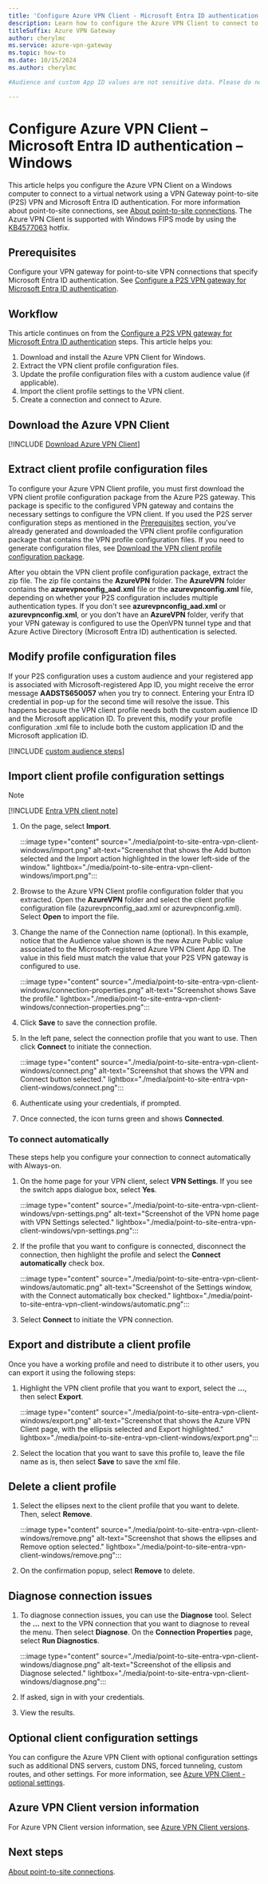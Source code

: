 ```yaml
---
title: 'Configure Azure VPN Client - Microsoft Entra ID authentication - Microsoft-registered App ID - Windows'
description: Learn how to configure the Azure VPN Client to connect to a virtual network using VPN Gateway point-to-site VPN, OpenVPN protocol connections, and Microsoft Entra ID authentication from a Windows computer. This article applies to P2S gateways configured with the Microsoft-registered App ID.
titleSuffix: Azure VPN Gateway
author: cherylmc
ms.service: azure-vpn-gateway
ms.topic: how-to
ms.date: 10/15/2024
ms.author: cherylmc

#Audience and custom App ID values are not sensitive data. Please do not remove. They are required for the configuration.

---
```


# Configure Azure VPN Client – Microsoft Entra ID authentication – Windows

This article helps you configure the Azure VPN Client on a Windows computer to connect to a virtual network using a VPN Gateway point-to-site (P2S) VPN and Microsoft Entra ID authentication. For more information about point-to-site connections, see [About point-to-site connections](point-to-site-about.md). The Azure VPN Client is supported with Windows FIPS mode by using the [KB4577063](https://support.microsoft.com/help/4577063/windows-10-update-kb4577063) hotfix.

## Prerequisites

Configure your VPN gateway for point-to-site VPN connections that specify Microsoft Entra ID authentication. See [Configure a P2S VPN gateway for Microsoft Entra ID authentication](point-to-site-entra-gateway.md).

## Workflow

This article continues on from the [Configure a P2S VPN gateway for Microsoft Entra ID authentication](point-to-site-entra-gateway.md) steps. This article helps you:

1. Download and install the Azure VPN Client for Windows.
1. Extract the VPN client profile configuration files.
1. Update the profile configuration files with a custom audience value (if applicable).
1. Import the client profile settings to the VPN client.
1. Create a connection and connect to Azure.

## <a name="download"></a>Download the Azure VPN Client

[!INCLUDE [Download Azure VPN Client](../../includes/vpn-gateway-download-vpn-client.md)]

## <a name="generate"></a>Extract client profile configuration files

To configure your Azure VPN Client profile, you must first download the VPN client profile configuration package from the Azure P2S gateway. This package is specific to the configured VPN gateway and contains the necessary settings to configure the VPN client. If you used the P2S server configuration steps as mentioned in the [Prerequisites](#prerequisites) section, you've already generated and downloaded the VPN client profile configuration package that contains the VPN profile configuration files. If you need to generate configuration files, see [Download the VPN client profile configuration package](point-to-site-entra-gateway.md#download).

After you obtain the VPN client profile configuration package, extract the zip file. The zip file contains the **AzureVPN** folder. The **AzureVPN** folder contains the **azurevpnconfig_aad.xml** file or the **azurevpnconfig.xml** file, depending on whether your P2S configuration includes multiple authentication types. If you don't see **azurevpnconfig_aad.xml** or **azurevpnconfig.xml**, or you don't have an **AzureVPN** folder, verify that your VPN gateway is configured to use the OpenVPN tunnel type and that Azure Active Directory (Microsoft Entra ID) authentication is selected.

## <a name="modify"></a>Modify profile configuration files

If your P2S configuration uses a custom audience and your registered app is associated with Microsoft-registered App ID, you might receive the error message **AADSTS650057** when you try to connect. Entering your Entra ID credential in pop-up for the second time will resolve the issue. This happens because the VPN client profile needs both the custom audience ID and the Microsoft application ID. To prevent this, modify your profile configuration .xml file to include both the custom application ID and the Microsoft application ID.

[!INCLUDE [custom audience steps](../../includes/vpn-gateway-entra-vpn-client-custom.md)]

## <a name="import"></a>Import client profile configuration settings

> [!NOTE]
> [!INCLUDE [Entra VPN client note](../../includes/vpn-gateway-entra-vpn-client-note.md)]

1. On the page, select **Import**.

   :::image type="content" source="./media/point-to-site-entra-vpn-client-windows/import.png" alt-text="Screenshot that shows the Add button selected and the Import action highlighted in the lower left-side of the window." lightbox="./media/point-to-site-entra-vpn-client-windows/import.png":::

1. Browse to the Azure VPN Client profile configuration folder that you extracted. Open the **AzureVPN** folder and select the client profile configuration file (azurevpnconfig_aad.xml or azurevpnconfig.xml). Select **Open** to import the file.

1. Change the name of the Connection name (optional). In this example, notice that the Audience value shown is the new Azure Public value associated to the Microsoft-registered Azure VPN Client App ID. The value in this field must match the value that your P2S VPN gateway is configured to use.

   :::image type="content" source="./media/point-to-site-entra-vpn-client-windows/connection-properties.png" alt-text="Screenshot shows Save the profile." lightbox="./media/point-to-site-entra-vpn-client-windows/connection-properties.png":::

1. Click **Save** to save the connection profile.

1. In the left pane, select the connection profile that you want to use. Then click **Connect** to initiate the connection.

   :::image type="content" source="./media/point-to-site-entra-vpn-client-windows/connect.png" alt-text="Screenshot that shows the VPN and Connect button selected." lightbox="./media/point-to-site-entra-vpn-client-windows/connect.png":::

1. Authenticate using your credentials, if prompted.

1. Once connected, the icon turns green and shows  **Connected**.

### <a name="autoconnect"></a>To connect automatically

These steps help you configure your connection to connect automatically with Always-on.

1. On the home page for your VPN client, select **VPN Settings**. If you see the switch apps dialogue box, select **Yes**.

   :::image type="content" source="./media/point-to-site-entra-vpn-client-windows/vpn-settings.png" alt-text="Screenshot of the VPN home page with VPN Settings selected." lightbox="./media/point-to-site-entra-vpn-client-windows/vpn-settings.png":::

1. If the profile that you want to configure is connected, disconnect the connection, then highlight the profile and select the **Connect automatically** check box.

   :::image type="content" source="./media/point-to-site-entra-vpn-client-windows/automatic.png" alt-text="Screenshot of the Settings window, with the Connect automatically box checked." lightbox="./media/point-to-site-entra-vpn-client-windows/automatic.png":::

1. Select **Connect** to initiate the VPN connection.

## <a name="export"></a>Export and distribute a client profile

Once you have a working profile and need to distribute it to other users, you can export it using the following steps:

1. Highlight the VPN client profile that you want to export, select the **...**, then select **Export**.

   :::image type="content" source="./media/point-to-site-entra-vpn-client-windows/export.png" alt-text="Screenshot that shows the Azure VPN Client page, with the ellipsis selected and Export highlighted." lightbox="./media/point-to-site-entra-vpn-client-windows/export.png":::

1. Select the location that you want to save this profile to, leave the file name as is, then select **Save** to save the xml file.

## <a name="delete"></a>Delete a client profile

1. Select the ellipses next to the client profile that you want to delete. Then, select **Remove**.

   :::image type="content" source="./media/point-to-site-entra-vpn-client-windows/remove.png" alt-text="Screenshot that shows the ellipses and Remove option selected." lightbox="./media/point-to-site-entra-vpn-client-windows/remove.png":::

1. On the confirmation popup, select **Remove** to delete.

## <a name="diagnose"></a>Diagnose connection issues

1. To diagnose connection issues, you can use the **Diagnose** tool. Select the **...** next to the VPN connection that you want to diagnose to reveal the menu. Then select **Diagnose**. On the **Connection Properties** page, select **Run Diagnostics**.

   :::image type="content" source="./media/point-to-site-entra-vpn-client-windows/diagnose.png" alt-text="Screenshot of the ellipsis and Diagnose selected." lightbox="./media/point-to-site-entra-vpn-client-windows/diagnose.png":::

1. If asked, sign in with your credentials.

1. View the results.

## Optional client configuration settings

You can configure the Azure VPN Client with optional configuration settings such as additional DNS servers, custom DNS, forced tunneling, custom routes, and other settings. For more information, see [Azure VPN Client - optional settings](azure-vpn-client-optional-configurations.md).

## Azure VPN Client version information

For Azure VPN Client version information, see [Azure VPN Client versions](azure-vpn-client-versions.md).
  
## Next steps

[About point-to-site connections](point-to-site-about.md).
